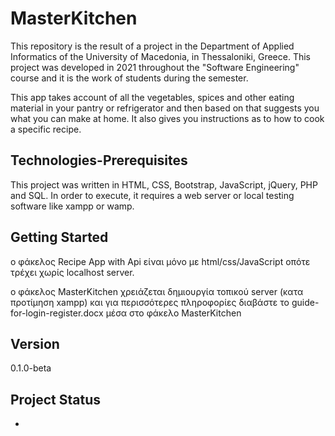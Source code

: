 # MasterKitchen
This repository is the result of a project in the Department of Applied Informatics of the University of Macedonia, in Thessaloniki, Greece. This project was developed in 2021 throughout the "Software Engineering" course and it is the work of students during the semester.

This app takes account of all the vegetables,  spices and other eating material in your pantry  or refrigerator and then based on that suggests  you what you can make at home. It also gives you instructions  as to how to cook a specific recipe.

## Technologies-Prerequisites
This project was written in HTML, CSS, Bootstrap, JavaScript, jQuery, PHP and SQL.
In order to execute, it requires a web server or local testing software like xampp or wamp.

## Getting Started
ο φάκελος Recipe App with Api είναι μόνο με html/css/JavaScript οπότε τρέχει χωρίς localhost server.

ο φάκελος MasterKitchen χρειάζεται δημιουργία τοπικού server (κατα προτίμηση xampp) και για περισσότερες πληροφορίες διαβάστε το guide-for-login-register.docx μέσα στο φάκελο MasterKitchen

## Version
0.1.0-beta

## Project Status
-
